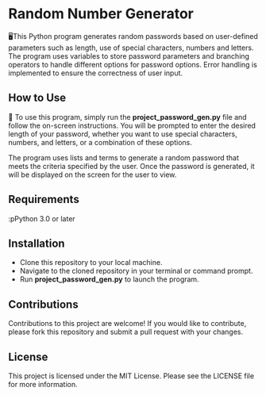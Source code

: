 # Random Number Generator
  🖥️This Python program generates random passwords based on user-defined parameters such as length,
use of special characters, numbers and letters. The program uses variables to store password parameters
and branching operators to handle different options for password options. Error handling is implemented to ensure the correctness of user input.

## How to Use
  :abcd: To use this program, simply run the **project_password_gen.py** file and follow the on-screen instructions.
You will be prompted to enter the desired length of your password, whether you want to use special characters,
numbers, and letters, or a combination of these options.

  The program uses lists and terms to generate a random password that meets the criteria 
specified by the user. Once the password is generated, it will be displayed on the screen for the user to view.

## Requirements
  :pPython 3.0 or later
## Installation
  * Clone this repository to your local machine.
* Navigate to the cloned repository in your terminal or command prompt.
* Run **project_password_gen.py** to launch the program.
## Contributions
Contributions to this project are welcome! If you would like to contribute, please fork this repository and submit a pull request with your changes.

## License
This project is licensed under the MIT License. Please see the LICENSE file for more information.
